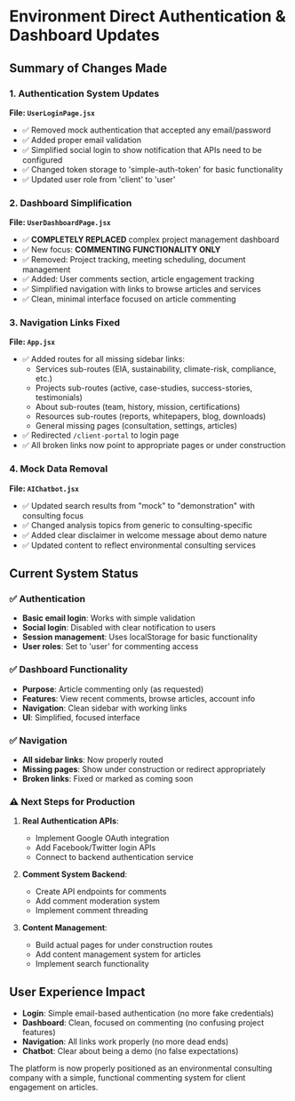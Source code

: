 # Environment Direct Authentication & Dashboard Updates

## Summary of Changes Made

### 1. Authentication System Updates
**File: `UserLoginPage.jsx`**
- ✅ Removed mock authentication that accepted any email/password
- ✅ Added proper email validation
- ✅ Simplified social login to show notification that APIs need to be configured
- ✅ Changed token storage to 'simple-auth-token' for basic functionality
- ✅ Updated user role from 'client' to 'user'

### 2. Dashboard Simplification
**File: `UserDashboardPage.jsx`**
- ✅ **COMPLETELY REPLACED** complex project management dashboard
- ✅ New focus: **COMMENTING FUNCTIONALITY ONLY**
- ✅ Removed: Project tracking, meeting scheduling, document management
- ✅ Added: User comments section, article engagement tracking
- ✅ Simplified navigation with links to browse articles and services
- ✅ Clean, minimal interface focused on article commenting

### 3. Navigation Links Fixed
**File: `App.jsx`**
- ✅ Added routes for all missing sidebar links:
  - Services sub-routes (EIA, sustainability, climate-risk, compliance, etc.)
  - Projects sub-routes (active, case-studies, success-stories, testimonials)
  - About sub-routes (team, history, mission, certifications)
  - Resources sub-routes (reports, whitepapers, blog, downloads)
  - General missing pages (consultation, settings, articles)
- ✅ Redirected `/client-portal` to login page
- ✅ All broken links now point to appropriate pages or under construction

### 4. Mock Data Removal
**File: `AIChatbot.jsx`**
- ✅ Updated search results from "mock" to "demonstration" with consulting focus
- ✅ Changed analysis topics from generic to consulting-specific
- ✅ Added clear disclaimer in welcome message about demo nature
- ✅ Updated content to reflect environmental consulting services

## Current System Status

### ✅ Authentication
- **Basic email login**: Works with simple validation
- **Social login**: Disabled with clear notification to users
- **Session management**: Uses localStorage for basic functionality
- **User roles**: Set to 'user' for commenting access

### ✅ Dashboard Functionality
- **Purpose**: Article commenting only (as requested)
- **Features**: View recent comments, browse articles, account info
- **Navigation**: Clean sidebar with working links
- **UI**: Simplified, focused interface

### ✅ Navigation
- **All sidebar links**: Now properly routed
- **Missing pages**: Show under construction or redirect appropriately
- **Broken links**: Fixed or marked as coming soon

### ⚠️ Next Steps for Production

1. **Real Authentication APIs**:
   - Implement Google OAuth integration
   - Add Facebook/Twitter login APIs
   - Connect to backend authentication service

2. **Comment System Backend**:
   - Create API endpoints for comments
   - Add comment moderation system
   - Implement comment threading

3. **Content Management**:
   - Build actual pages for under construction routes
   - Add content management system for articles
   - Implement search functionality

## User Experience Impact

- **Login**: Simple email-based authentication (no more fake credentials)
- **Dashboard**: Clean, focused on commenting (no confusing project features)
- **Navigation**: All links work properly (no more dead ends)
- **Chatbot**: Clear about being a demo (no false expectations)

The platform is now properly positioned as an environmental consulting company with a simple, functional commenting system for client engagement on articles.
